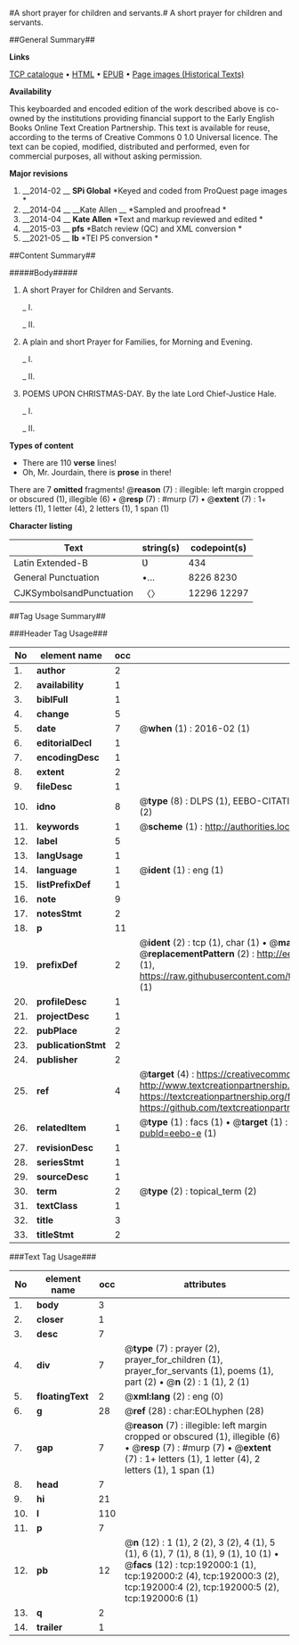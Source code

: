 #A short prayer for children and servants.#
A short prayer for children and servants.

##General Summary##

**Links**

[TCP catalogue](http://www.ota.ox.ac.uk/tcp/)  • 
[HTML](http://tei.it.ox.ac.uk/tcp/Texts-HTML/free/B10/B10032.html)  • 
[EPUB](http://tei.it.ox.ac.uk/tcp/Texts-EPUB/free/B10/B10032.epub) • 
[Page images (Historical Texts)](https://historicaltexts.jisc.ac.uk/eebo-80923670e)

**Availability**

This keyboarded and encoded edition of the work described above is co-owned by the
    institutions providing financial support to the Early English Books Online Text Creation
    Partnership. This text is available for reuse, according to the terms of  Creative Commons 0 1.0 Universal
    licence. The text can be copied, modified, distributed and performed, even for commercial
    purposes, all without asking permission.

**Major revisions**

1. __2014-02 __ __SPi Global__ *Keyed and coded from ProQuest page images *
1. __2014-04 __ __Kate Allen __ *Sampled and proofread *
1. __2014-04 __ __Kate Allen__ *Text and markup reviewed and edited *
1. __2015-03 __ __pfs__ *Batch review (QC) and XML conversion *
1. __2021-05 __ __lb__ *TEI P5 conversion *

##Content Summary##

#####Body#####

1. A short Prayer for Children and Servants.

    _ I.

    _ II.

1. A plain and short Prayer for Families, for Morning and Evening.

    _ I.

    _ II.

1. POEMS UPON CHRISTMAS-DAY. By the late Lord Chief-Justice Hale.

    _ I.

    _ II.

**Types of content**

  * There are 110 **verse** lines!
  * Oh, Mr. Jourdain, there is **prose** in there!

There are 7 **omitted** fragments! 
 @__reason__ (7) : illegible: left margin cropped or obscured (1), illegible (6)  •  @__resp__ (7) : #murp (7)  •  @__extent__ (7) : 1+ letters (1), 1 letter (4), 2 letters (1), 1 span (1)

**Character listing**


|Text|string(s)|codepoint(s)|
|---|---|---|
|Latin Extended-B|Ʋ|434|
|General Punctuation|•…|8226 8230|
|CJKSymbolsandPunctuation|〈〉|12296 12297|

##Tag Usage Summary##

###Header Tag Usage###

|No|element name|occ|attributes|
|---|---|---|---|
|1.|__author__|2||
|2.|__availability__|1||
|3.|__biblFull__|1||
|4.|__change__|5||
|5.|__date__|7| @__when__ (1) : 2016-02 (1)|
|6.|__editorialDecl__|1||
|7.|__encodingDesc__|1||
|8.|__extent__|2||
|9.|__fileDesc__|1||
|10.|__idno__|8| @__type__ (8) : DLPS (1), EEBO-CITATION (1), VID (1), EEBO-PROQUEST (1), OCLC (2), STC (2)|
|11.|__keywords__|1| @__scheme__ (1) : http://authorities.loc.gov/ (1)|
|12.|__label__|5||
|13.|__langUsage__|1||
|14.|__language__|1| @__ident__ (1) : eng (1)|
|15.|__listPrefixDef__|1||
|16.|__note__|9||
|17.|__notesStmt__|2||
|18.|__p__|11||
|19.|__prefixDef__|2| @__ident__ (2) : tcp (1), char (1)  •  @__matchPattern__ (2) : ([0-9\-]+):([0-9IVX]+) (1), (.+) (1)  •  @__replacementPattern__ (2) : http://eebo.chadwyck.com/downloadtiff?vid=$1&page=$2 (1), https://raw.githubusercontent.com/textcreationpartnership/Texts/master/tcpchars.xml#$1 (1)|
|20.|__profileDesc__|1||
|21.|__projectDesc__|1||
|22.|__pubPlace__|2||
|23.|__publicationStmt__|2||
|24.|__publisher__|2||
|25.|__ref__|4| @__target__ (4) : https://creativecommons.org/publicdomain/zero/1.0/ (1), http://www.textcreationpartnership.org/docs/. (1), https://textcreationpartnership.org/faq/#faq05 (1), https://github.com/textcreationpartnership (1)|
|26.|__relatedItem__|1| @__type__ (1) : facs (1)  •  @__target__ (1) : https://data.historicaltexts.jisc.ac.uk/view?pubId=eebo-e (1)|
|27.|__revisionDesc__|1||
|28.|__seriesStmt__|1||
|29.|__sourceDesc__|1||
|30.|__term__|2| @__type__ (2) : topical_term (2)|
|31.|__textClass__|1||
|32.|__title__|3||
|33.|__titleStmt__|2||


###Text Tag Usage###

|No|element name|occ|attributes|
|---|---|---|---|
|1.|__body__|3||
|2.|__closer__|1||
|3.|__desc__|7||
|4.|__div__|7| @__type__ (7) : prayer (2), prayer_for_children (1), prayer_for_servants (1), poems (1), part (2)  •  @__n__ (2) : 1 (1), 2 (1)|
|5.|__floatingText__|2| @__xml:lang__ (2) : eng (0)|
|6.|__g__|28| @__ref__ (28) : char:EOLhyphen (28)|
|7.|__gap__|7| @__reason__ (7) : illegible: left margin cropped or obscured (1), illegible (6)  •  @__resp__ (7) : #murp (7)  •  @__extent__ (7) : 1+ letters (1), 1 letter (4), 2 letters (1), 1 span (1)|
|8.|__head__|7||
|9.|__hi__|21||
|10.|__l__|110||
|11.|__p__|7||
|12.|__pb__|12| @__n__ (12) : 1 (1), 2 (2), 3 (2), 4 (1), 5 (1), 6 (1), 7 (1), 8 (1), 9 (1), 10 (1)  •  @__facs__ (12) : tcp:192000:1 (1), tcp:192000:2 (4), tcp:192000:3 (2), tcp:192000:4 (2), tcp:192000:5 (2), tcp:192000:6 (1)|
|13.|__q__|2||
|14.|__trailer__|1||
